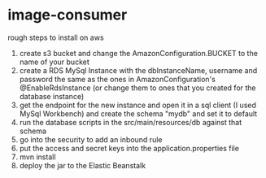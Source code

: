# image-consumer

rough steps to install on aws
1. create s3 bucket and change the AmazonConfiguration.BUCKET to the name of your bucket
1. create a RDS MySql Instance with the dbInstanceName, username and password the same as the ones in AmazonConfiguration's @EnableRdsInstance (or change them to ones that you created for the database instance)
1. get the endpoint for the new instance and open it in a sql client (I used MySql Workbench) and create the schema "mydb" and set it to default
1. run the database scripts in the src/main/resources/db against that schema
1. go into the security to add an inbound rule
1. put the access and secret keys into the application.properties file
1. mvn install
1. deploy the jar to the Elastic Beanstalk